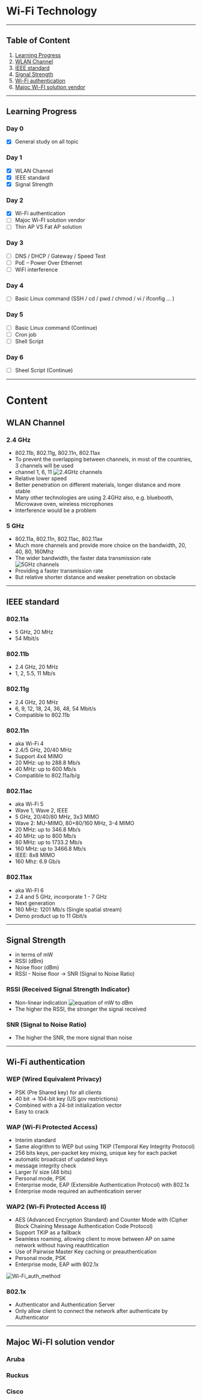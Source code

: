 # Wi-Fi Technology
--------------------------------
## Table of Content  
  1. [Learning Progress](#learning-progress)
  2. [WLAN Channel](#wlan-channel)
  3. [IEEE standard](#ieee-standard)
  4. [Signal Strength](#signal-strength)
  5. [Wi-Fi authentication](#wi-fi-authentication)
  6. [Majoc Wi-FI solution vendor](#majoc-wi-fI-solution-vendor)
  
-------------------------------
## Learning Progress

### Day 0
  - [x] General study on all topic
  
### Day 1
  - [x] WLAN Channel
  - [x] IEEE standard
  - [x] Signal Strength
  
### Day 2
  - [x] Wi-Fi authentication
  - [ ] Majoc Wi-FI solution vendor
  - [ ] Thin AP VS Fat AP solution
  
### Day 3
  - [ ] DNS / DHCP / Gateway / Speed Test
  - [ ] PoE – Power Over Ethernet
  - [ ] WiFi interference

### Day 4
  - [ ] Basic Linux command (SSH / cd / pwd / chmod / vi / ifconfig … )
  
### Day 5
  - [ ] Basic Linux command (Continue)
  - [ ] Cron job
  - [ ] Shell Script

### Day 6
  - [ ] Sheel Script (Continue)
  
--------------------------------
# Content

## WLAN Channel

### 2.4 GHz
  - 802.11b, 802.11g, 802.11n, 802.11ax
  - To prevent the overlapping between channels, in most of the countries, 3 channels will be used
  - channel 1, 6, 11
  ![2.4GHz channels](https://upload.wikimedia.org/wikipedia/commons/thumb/8/84/NonOverlappingChannels2.4GHzWLAN-en.svg/425px-NonOverlappingChannels2.4GHzWLAN-en.svg.png "2.4GHz channels")
  - Relative lower speed
  - Better penetration on different materials, longer distance and more stable
  - Many other technologies are using 2.4GHz also, e.g. bluebooth, Microwave oven, wireless microphones
  - Interference would be a problem

### 5 GHz
  - 802.11a, 802.11n, 802.11ac, 802.11ax
  - Much more channels and provide more choice on the bandwidth, 20, 40, 80, 160Mhz
  - The wider bandwidth, the faster data transmission rate
  ![5GHz channels](https://metis.fi/wordpress/wp-content/uploads/2018/01/5GHz.png "5GHz channels")
  - Providing a faster transmission rate
  - But relative shorter distance and weaker penetration on obstacle
  
------------------------------------
## IEEE standard

### 802.11a
  - 5 GHz, 20 MHz
  - 54 Mbit/s
  
### 802.11b
  - 2.4 GHz, 20 MHz
  - 1, 2, 5.5, 11 Mb/s
  
### 802.11g
  - 2.4 GHz, 20 MHz
  - 6, 9, 12, 18, 24, 36, 48, 54 Mbit/s
  - Compatible to 802.11b
  
### 802.11n
  - aka Wi-Fi 4
  - 2.4/5 GHz, 20/40 MHz
  - Support 4x4 MIMO
  - 20 MHz: up to 288.8 Mb/s
  - 40 MHz: up to 600 Mb/s
  - Compatible to 802.11a/b/g
  
### 802.11ac
  - aka Wi-Fi 5
  - Wave 1, Wave 2, IEEE
  - 5 GHz, 20/40/80 MHz, 3x3 MIMO
  - Wave 2: MU-MIMO, 80+80/160 MHz, 3-4 MIMO
  - 20 MHz: up to 346.8 Mb/s
  - 40 MHz: up to 800 Mb/s
  - 80 MHz: up to 1733.2 Mb/s
  - 160 MHz: up to 3466.8 Mb/s
  - IEEE: 8x8 MIMO
  - 160 Mhz: 6.9 Gb/s

### 802.11ax
  - aka Wi-FI 6
  - 2.4 and 5 GHz, incorporate 1 - 7 GHz
  - Next generation
  - 160 MHz: 1201 Mb/s (Single spatial stream)
  - Demo product up to 11 Gbit/s
  
------------------------------------
## Signal Strength
  - in terms of mW
  - RSSI (dBm)
  - Noise floor (dBm)
  - RSSI - Noise floor -> SNR (Signal to Noise Ratio)
  
### RSSI (Received Signal Strength Indicator)
  - Non-linear indication
  ![equation of mW to dBm](https://shopdelta.eu/obrazki_art/dbm_img2_d.jpg "mW_to_dBm")
  - The higher the RSSI, the stronger the signal received

### SNR (Signal to Noise Ratio)
  - The higher the SNR, the more signal than noise
  
------------------------------------
## Wi-Fi authentication

### WEP (Wired Equivalent Privacy)
  - PSK (Pre Shared key) for all clients
  - 40 bit -> 104-bit key (US gov restrictions)
  - Combined with a 24-bit initialization vector
  - Easy to crack
  
### WAP (Wi-Fi Protected Access)
  - Interim standard
  - Same alogrithm to WEP but using TKIP (Temporal Key Integrity Protocol)
  - 256 bits keys, per-packet key mixing, unique key for each packet
  - automatic broadcast of updated keys
  - message integrity check
  - Larger IV size (48 bits)
  - Personal mode, PSK
  - Enterprise mode, EAP (Extensible Authentication Protocol) with 802.1x
  - Enterprise mode required an authenticatioin server

### WAP2 (Wi-Fi Protected Access II)
  - AES (Advanced Encryption Standard) and Counter Mode with (Cipher Block Chaining Message Authentication Code Protocol)
  - Support TKIP as a fallback
  - Seamless roaming, allowing client to move between AP on same network without having reauthtication
  - Use of Pairwise Master Key caching or preauthentication
  - Personal mode, PSK
  - Enterprise mode, EAP with 802.1x

  ![Wi-Fi_auth_method](https://cdn.ttgtmedia.com/rms/onlineImages/wirelesssec_chart.PNG "Wi-Fi_auth_method")

### 802.1x
  - Authenticator and Authentication Server
  - Only allow client to connect the network after authenticate by Authenticator
------------------------------------
## Majoc Wi-FI solution vendor

### Aruba

### Ruckus 

### Cisco
